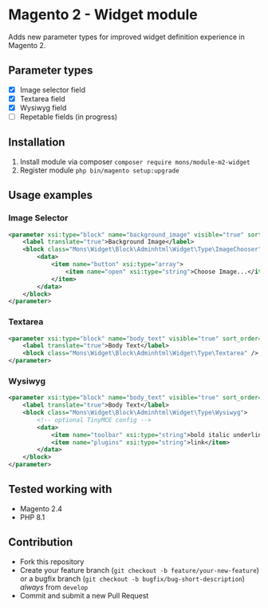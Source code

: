 # Magento 2 - Widget module

Adds new parameter types for improved widget definition experience in Magento 2.

## Parameter types

* [x] Image selector field
* [x] Textarea field
* [x] Wysiwyg field
* [ ] Repetable fields (in progress)

## Installation

1. Install module via composer `composer require mons/module-m2-widget`
2. Register module `php bin/magento setup:upgrade`

## Usage examples

### Image Selector

```xml
<parameter xsi:type="block" name="background_image" visible="true" sort_order="10">
    <label translate="true">Background Image</label>
    <block class="Mons\Widget\Block\Adminhtml\Widget\Type\ImageChooser">
        <data>
            <item name="button" xsi:type="array">
                <item name="open" xsi:type="string">Choose Image...</item>
            </item>
        </data>
    </block>
</parameter>
```

### Textarea

```xml
<parameter xsi:type="block" name="body_text" visible="true" sort_order="10">
    <label translate="true">Body Text</label>
    <block class="Mons\Widget\Block\Adminhtml\Widget\Type\Textarea" />
</parameter>
```

### Wysiwyg

```xml
<parameter xsi:type="block" name="body_text" visible="true" sort_order="10">
    <label translate="true">Body Text</label>
    <block class="Mons\Widget\Block\Adminhtml\Widget\Type\Wysiwyg">
        <!-- optional TinyMCE config -->
        <data>
            <item name="toolbar" xsi:type="string">bold italic underline</item>
            <item name="plugins" xsi:type="string">link</item>
        </data>
    </block>
</parameter>
```

## Tested working with

* Magento 2.4
* PHP 8.1

## Contribution

* Fork this repository
* Create your feature branch (`git checkout -b feature/your-new-feature`) or a bugfix branch (`git checkout -b bugfix/bug-short-description`) *always* from `develop`
* Commit and submit a new Pull Request
